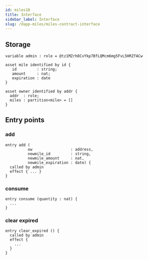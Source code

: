 ```yaml
---
id: miles10
title: Interface
sidebar_label: Interface
slug: /dapp-miles/miles-contract-interface
---
```


## Storage

```archetype
variable admin : role = @tz1MZrh8CvYkp7BfLQMcm6mg5FvL5HRZfACw
```

```archetype
asset mile identified by id {
   id         : string;
   amount     : nat;
   expiration : date
}
```

```archetype
asset owner identified by addr {
  addr  : role;
  miles : partition<mile> = []
}
```

## Entry points

### add

```archetype
entry add (
          ow                 : address,
          newmile_id         : string,
          newmile_amount     : nat,
          newmile_expiration : date) {
  called by admin
  effect { ... }
}
```
### consume

```archetype
entry consume (quantity : nat) {
  ...
}
```

### clear expired

```archetype
entry clear_expired () {
  called by admin
  effect {
    ...
  }
}
```